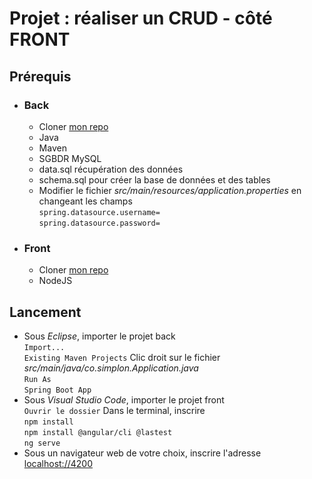 # Projet : réaliser un CRUD - côté FRONT
## Prérequis
* ### Back
	* Cloner [mon repo](https://github.com/rudylps/CRUD_back)
	* Java
	* Maven
	* SGBDR MySQL
	* data.sql récupération des données
	* schema.sql pour créer la base de données et des tables
	* Modifier le fichier *src/main/resources/application.properties* en changeant les champs  
	``spring.datasource.username=``  
	``spring.datasource.password=``
* ### Front
	* Cloner [mon repo](https://github.com/rudylps/CRUD_front)
	* NodeJS
## Lancement
* Sous *Eclipse*, importer le projet back  
``Import...``  
``Existing Maven Projects`` 
Clic droit sur le fichier *src/main/java/co.simplon.Application.java*  
``Run As``  
``Spring Boot App``  
* Sous *Visual Studio Code*, importer le projet front  
``Ouvrir le dossier`` 
Dans le terminal, inscrire  
``npm install``  
``npm install @angular/cli @lastest``  
``ng serve``
* Sous un navigateur web de votre choix, inscrire l'adresse  
[localhost://4200](http://localhost:4200/)
